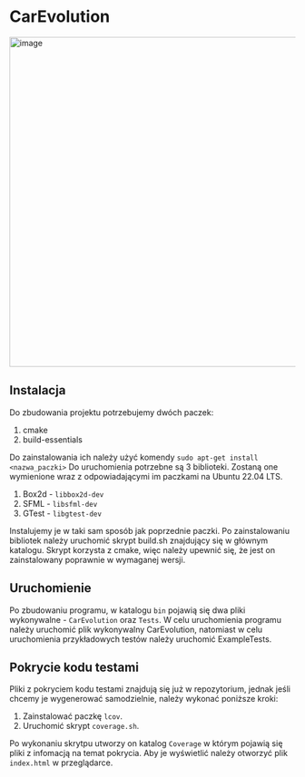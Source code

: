 # CarEvolution

<img width="806" height="582" alt="image" src="https://github.com/user-attachments/assets/218c3774-d6af-44da-9ff0-6856db482fc6" />

## Instalacja

Do zbudowania projektu potrzebujemy dwóch paczek:

1. cmake
2. build-essentials

Do zainstalowania ich należy użyć komendy ```sudo apt-get install <nazwa_paczki>```
Do uruchomienia potrzebne są 3 biblioteki. Zostaną one wymienione wraz z odpowiadającymi im paczkami na Ubuntu 22.04
LTS.

1. Box2d - ```libbox2d-dev```
2. SFML - ```libsfml-dev```
3. GTest - ```libgtest-dev```

Instalujemy je w taki sam sposób jak poprzednie paczki.
Po zainstalowaniu bibliotek należy uruchomić skrypt build.sh znajdujący się w głównym katalogu. Skrypt korzysta z cmake,
więc należy
upewnić się, że jest on zainstalowany poprawnie w wymaganej wersji.

## Uruchomienie

Po zbudowaniu programu, w katalogu ```bin``` pojawią się dwa pliki wykonywalne - ```CarEvolution```
oraz ```Tests```.
W celu uruchomienia programu należy uruchomić plik wykonywalny CarEvolution, natomiast w celu uruchomienia przykładowych
testów należy uruchomić
ExampleTests.

## Pokrycie kodu testami

Pliki z pokryciem kodu testami znajdują się już w repozytorium,
jednak jeśli chcemy je wygenerować samodzielnie, należy wykonać poniższe kroki:

1. Zainstalować paczkę ```lcov```.
2. Uruchomić skrypt ```coverage.sh```.

Po wykonaniu skrytpu utworzy on katalog ```Coverage``` w którym pojawią się pliki z infomacją na temat pokrycia.
Aby je wyświetlić należy otworzyć plik ```index.html``` w przeglądarce.
